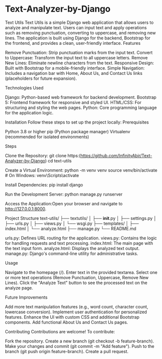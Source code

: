 # Text-Analyzer-by-Django
Text Utils
Text Utils is a simple Django web application that allows users to analyze and manipulate text. Users can input text and apply operations such as removing punctuation, converting to uppercase, and removing new lines. The application is built using Django for the backend, Bootstrap for the frontend, and provides a clean, user-friendly interface.
Features

Remove Punctuation: Strip punctuation marks from the input text.
Convert to Uppercase: Transform the input text to all uppercase letters.
Remove New Lines: Eliminate newline characters from the text.
Responsive Design: Built with Bootstrap for a mobile-friendly interface.
Simple Navigation: Includes a navigation bar with Home, About Us, and Contact Us links (placeholders for future expansion).

Technologies Used

Django: Python-based web framework for backend development.
Bootstrap 5: Frontend framework for responsive and styled UI.
HTML/CSS: For structuring and styling the web pages.
Python: Core programming language for the application logic.

Installation
Follow these steps to set up the project locally:
Prerequisites

Python 3.8 or higher
pip (Python package manager)
Virtualenv (recommended for isolated environments)

Steps

Clone the Repository:
git clone https:(https://github.com/InfinityAbir/Text-Analyzer-by-Django)
cd text-utils


Create a Virtual Environment:
python -m venv venv
source venv/bin/activate  # On Windows: venv\Scripts\activate


Install Dependencies:
pip install django


Run the Development Server:
python manage.py runserver


Access the Application:Open your browser and navigate to http://127.0.0.1:8000.


Project Structure
text-utils/
├── textutils/
│   ├── __init__.py
│   ├── settings.py
│   ├── urls.py
│   ├── views.py
│   └── wsgi.py
├── templates/
│   ├── index.html
│   └── analyze.html
├── manage.py
└── README.md


urls.py: Defines URL routing for the application.
views.py: Contains the logic for handling requests and text processing.
index.html: The main page with the text input form.
analyze.html: Displays the analyzed text output.
manage.py: Django's command-line utility for administrative tasks.

Usage

Navigate to the homepage (/).
Enter text in the provided textarea.
Select one or more text operations (Remove Punctuation, Uppercase, Remove New Lines).
Click the "Analyze Text" button to see the processed text on the analyze page.

Future Improvements

Add more text manipulation features (e.g., word count, character count, lowercase conversion).
Implement user authentication for personalized features.
Enhance the UI with custom CSS and additional Bootstrap components.
Add functional About Us and Contact Us pages.

Contributing
Contributions are welcome! To contribute:

Fork the repository.
Create a new branch (git checkout -b feature-branch).
Make your changes and commit (git commit -m "Add feature").
Push to the branch (git push origin feature-branch).
Create a pull request.
